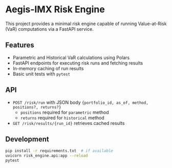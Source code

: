 # Aegis-IMX Risk Engine

This project provides a minimal risk engine capable of running Value-at-Risk (VaR) computations via a FastAPI service.

## Features
- Parametric and Historical VaR calculations using Polars
- FastAPI endpoints for executing risk runs and fetching results
- In-memory caching of run results
- Basic unit tests with `pytest`

## API
- `POST /risk/run` with JSON body `{portfolio_id, as_of, method, positions?, returns?}`
  - `positions` required for `parametric` method
  - `returns` required for `historical` method
- `GET /risk/results/{run_id}` retrieves cached results

## Development
```bash
pip install -r requirements.txt  # if available
uvicorn risk_engine.api:app --reload
pytest
```
